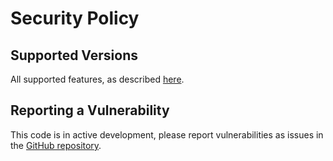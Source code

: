 # Security Policy

## Supported Versions

All supported features, as described [here](./README.md#supported-features).

## Reporting a Vulnerability

This code is in active development, please report vulnerabilities as
issues in the [GitHub repository](https://github.com/brave-experiments/sta-rs/). 